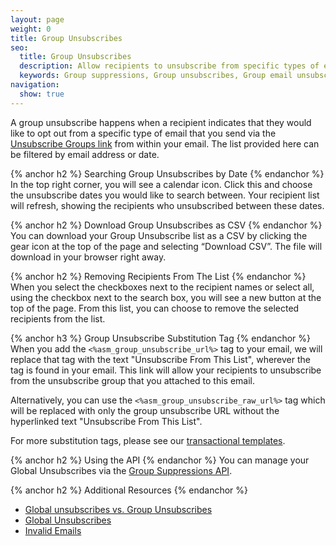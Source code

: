 ```yaml
---
layout: page
weight: 0
title: Group Unsubscribes
seo:
  title: Group Unsubscribes
  description: Allow recipients to unsubscribe from specific types of email you send, rather than everything you send, and stay out of the spam folder.
  keywords: Group suppressions, Group unsubscribes, Group email unsubscribe, Group email suppression
navigation:
  show: true
---
```


A group unsubscribe happens when a recipient indicates that they would like to opt out from a specific type of email that you send via the [Unsubscribe Groups link](#-Group-Unsubscribe-Substitution-Tag) from within your email. The list provided here can be filtered by email address or date.

{% anchor h2 %}	Searching Group Unsubscribes by Date
{% endanchor %}	
In the top right corner, you will see a calendar icon. Click this and choose the unsubscribe dates you would like to search between. Your recipient list will refresh, showing the recipients who unsubscribed between these dates.

{% anchor h2 %}	Download Group Unsubscribes as CSV
{% endanchor %}	
You can download your Group Unsubscribe list as a CSV by clicking the gear icon at the top of the page and selecting “Download CSV”. The file will download in your browser right away.

{% anchor h2 %}	Removing Recipients From The List
{% endanchor %}	
When you select the checkboxes next to the recipient names or select all, using the checkbox next to the search box, you will see a new button at the top of the page. From this list, you can choose to remove the selected recipients from the list.

{% anchor h3 %}	Group Unsubscribe Substitution Tag
{% endanchor %}	
When you add the `<%asm_group_unsubscribe_url%>` tag to your email, we will replace that tag with the text "Unsubscribe From This List", wherever the tag is found in your email. This link will allow your recipients to unsubscribe from the unsubscribe group that you attached to this email.

Alternatively, you can use the `<%asm_group_unsubscribe_raw_url%>` tag which will be replaced with only the group unsubscribe URL without the hyperlinked text "Unsubscribe From This List".

For more substitution tags, please see our [transactional templates]({{root_url}}/help-support/sending-email/create-and-edit-transactional-templates.html#-Adding-unsubscribe-links-to-a-template).

{% anchor h2 %}	Using the API
{% endanchor %}	
You can manage your Global Unsubscribes via the [Group Suppressions API]({{root_url}}/API_Reference/Web_API_v3/Suppression_Management/groups.html).

{% anchor h2 %}	Additional Resources
{% endanchor %}	
- [Global unsubscribes vs. Group Unsubscribes]({{root_url}}/help-support/sending-email/index-suppressions.html#-Suppressions-vs--Unsubscribes)
- [Global Unsubscribes]({{root_url}}/help-support/sending-email/global-unsubscribes.html)
- [Invalid Emails]({{root_url}}/help-support/sending-email/invalid-emails.html)
